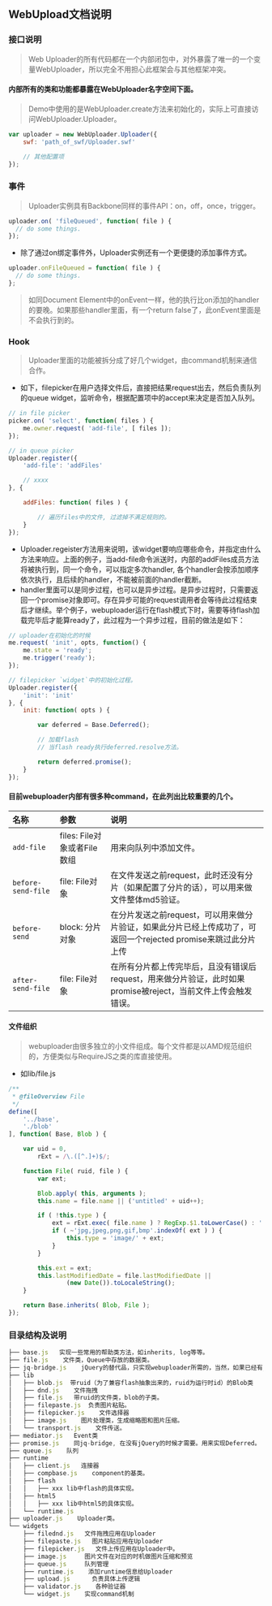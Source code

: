 ## WebUpload文档说明

### 接口说明  
> Web Uploader的所有代码都在一个内部闭包中，对外暴露了唯一的一个变量WebUploader，所以完全不用担心此框架会与其他框架冲突。

#### 内部所有的类和功能都暴露在WebUploader名字空间下面。
> Demo中使用的是WebUploader.create方法来初始化的，实际上可直接访问WebUploader.Uploader。
```js
var uploader = new WebUploader.Uploader({
    swf: 'path_of_swf/Uploader.swf'

    // 其他配置项
});
```

### 事件
> Uploader实例具有Backbone同样的事件API：on，off，once，trigger。
```js
uploader.on( 'fileQueued', function( file ) {
  // do some things.
});
```
* 除了通过on绑定事件外，Uploader实例还有一个更便捷的添加事件方式。
```js
uploader.onFileQueued = function( file ) {
  // do some things.
};
```
> 如同Document Element中的onEvent一样，他的执行比on添加的handler的要晚。如果那些handler里面，有一个return false了，此onEvent里面是不会执行到的。

### Hook
> Uploader里面的功能被拆分成了好几个widget，由command机制来通信合作。
* 如下，filepicker在用户选择文件后，直接把结果request出去，然后负责队列的queue widget，监听命令，根据配置项中的accept来决定是否加入队列。
```js
// in file picker
picker.on( 'select', function( files ) {
    me.owner.request( 'add-file', [ files ]);
});

// in queue picker
Uploader.register({
    'add-file': 'addFiles'

    // xxxx
}, {

    addFiles: function( files ) {

        // 遍历files中的文件, 过滤掉不满足规则的。
    }
});
```
* Uploader.regeister方法用来说明，该widget要响应哪些命令，并指定由什么方法来响应。上面的例子，当add-file命令派送时，内部的addFiles成员方法将被执行到，同一个命令，可以指定多次handler, 各个handler会按添加顺序依次执行，且后续的handler，不能被前面的handler截断。
* handler里面可以是同步过程，也可以是异步过程。是异步过程时，只需要返回一个promise对象即可。存在异步可能的request调用者会等待此过程结束后才继续。举个例子，webuploader运行在flash模式下时，需要等待flash加载完毕后才能算ready了，此过程为一个异步过程，目前的做法是如下：
```js
// uploader在初始化的时候
me.request( 'init', opts, function() {
    me.state = 'ready';
    me.trigger('ready');
});

// filepicker `widget`中的初始化过程。
Uploader.register({
    'init': 'init'
}, {
    init: function( opts ) {

        var deferred = Base.Deferred();

        // 加载flash
        // 当flash ready执行deferred.resolve方法。

        return deferred.promise();
    }
});
```
#### 目前webuploader内部有很多种command，在此列出比较重要的几个。
| 名称               | 参数                        | 说明                                                         |
| :----------------- | :-------------------------- | :----------------------------------------------------------- |
| `add-file`         | files: File对象或者File数组 | 用来向队列中添加文件。                                       |
| `before-send-file` | file: File对象              | 在文件发送之前request，此时还没有分片（如果配置了分片的话），可以用来做文件整体md5验证。 |
| `before-send`      | block: 分片对象             | 在分片发送之前request，可以用来做分片验证，如果此分片已经上传成功了，可返回一个rejected promise来跳过此分片上传 |
| `after-send-file`  | file: File对象              | 在所有分片都上传完毕后，且没有错误后request，用来做分片验证，此时如果promise被reject，当前文件上传会触发错误。 |

#### 文件组织
> webuploader由很多独立的小文件组成。每个文件都是以AMD规范组织的，方便类似与RequireJS之类的库直接使用。
* 如lib/file.js
```js
/**
 * @fileOverview File
 */
define([
    '../base',
    './blob'
], function( Base, Blob ) {

    var uid = 0,
        rExt = /\.([^.]+)$/;

    function File( ruid, file ) {
        var ext;

        Blob.apply( this, arguments );
        this.name = file.name || ('untitled' + uid++);

        if ( !this.type ) {
            ext = rExt.exec( file.name ) ? RegExp.$1.toLowerCase() : '';
            if ( ~'jpg,jpeg,png,gif,bmp'.indexOf( ext ) ) {
                this.type = 'image/' + ext;
            }
        }

        this.ext = ext;
        this.lastModifiedDate = file.lastModifiedDate ||
                (new Date()).toLocaleString();
    }

    return Base.inherits( Blob, File );
});
```

### 目录结构及说明
```js
├── base.js   实现一些常用的帮助类方法，如inherits, log等等。
├── file.js    文件类，Queue中存放的数据类。
├── jq-bridge.js    jQuery的替代品，只实现webuploader所需的，当然，如果已经有jQuery了，此文件不用打包。
├── lib
│   ├── blob.js  带ruid（为了兼容flash抽象出来的，ruid为运行时id）的Blob类
│   ├── dnd.js    文件拖拽
│   ├── file.js   带ruid的文件类，blob的子类。
│   ├── filepaste.js  负责图片粘贴。
│   ├── filepicker.js    文件选择器
│   ├── image.js    图片处理类，生成缩略图和图片压缩。
│   └── transport.js    文件传送。
├── mediator.js   Event类
├── promise.js    同jq-bridge, 在没有jQuery的时候才需要。用来实现Deferred。
├── queue.js    队列
├── runtime
│   ├── client.js   连接器
│   ├── compbase.js    component的基类。
│   ├── flash
│   │   ├── xxx lib中flash的具体实现。
│   ├── html5
│   │   ├── xxx lib中html5的具体实现。
│   └── runtime.js
├── uploader.js    Uploader类。
└── widgets
    ├── filednd.js   文件拖拽应用在Uploader
    ├── filepaste.js   图片粘贴应用在Uploader
    ├── filepicker.js   文件上传应用在Uploader中。
    ├── image.js     图片文件在对应的时机做图片压缩和预览
    ├── queue.js     队列管理
    ├── runtime.js    添加runtime信息给Uploader
    ├── upload.js      负责具体上传逻辑
    ├── validator.js    各种验证器
    └── widget.js    实现command机制
```